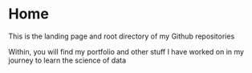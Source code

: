 # Home
This is the landing page and root directory of my Github repositories

Within, you will find my portfolio and other stuff I have worked on in my journey to learn the science of data
